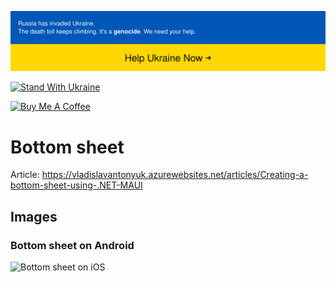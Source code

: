 [![Stand With Ukraine](https://raw.githubusercontent.com/vshymanskyy/StandWithUkraine/main/banner2-direct.svg)](https://stand-with-ukraine.pp.ua)

[![Stand With Ukraine](https://img.shields.io/badge/made_in-ukraine-ffd700.svg?labelColor=0057b7)](https://stand-with-ukraine.pp.ua)

[![Buy Me A Coffee](https://cdn.buymeacoffee.com/buttons/v2/default-blue.png)](https://www.buymeacoffee.com/vlad.antonyuk)

# Bottom sheet

Article: https://vladislavantonyuk.azurewebsites.net/articles/Creating-a-bottom-sheet-using-.NET-MAUI

## Images

### Bottom sheet on Android

![Bottom sheet on iOS](https://ik.imagekit.io/VladislavAntonyuk/vladislavantonyuk/articles/26/logo.gif)